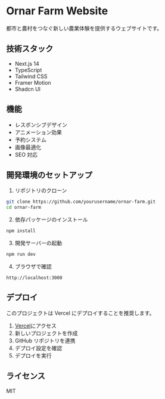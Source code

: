 # Ornar Farm Website

都市と農村をつなぐ新しい農業体験を提供するウェブサイトです。

## 技術スタック

- Next.js 14
- TypeScript
- Tailwind CSS
- Framer Motion
- Shadcn UI

## 機能

- レスポンシブデザイン
- アニメーション効果
- 予約システム
- 画像最適化
- SEO 対応

## 開発環境のセットアップ

1. リポジトリのクローン

```bash
git clone https://github.com/yourusername/ornar-farm.git
cd ornar-farm
```

2. 依存パッケージのインストール

```bash
npm install
```

3. 開発サーバーの起動

```bash
npm run dev
```

4. ブラウザで確認

```
http://localhost:3000
```

## デプロイ

このプロジェクトは Vercel にデプロイすることを推奨します。

1. [Vercel](https://vercel.com)にアクセス
2. 新しいプロジェクトを作成
3. GitHub リポジトリを連携
4. デプロイ設定を確認
5. デプロイを実行

## ライセンス

MIT
